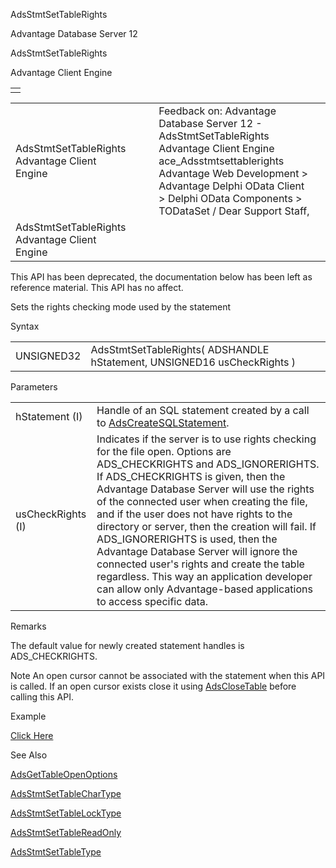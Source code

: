 AdsStmtSetTableRights




Advantage Database Server 12  

AdsStmtSetTableRights

Advantage Client Engine

|  |
| --- |
|  |

|  |  |  |  |  |
| --- | --- | --- | --- | --- |
| AdsStmtSetTableRights  Advantage Client Engine |  |  | Feedback on: Advantage Database Server 12 - AdsStmtSetTableRights Advantage Client Engine ace\_Adsstmtsettablerights Advantage Web Development > Advantage Delphi OData Client > Delphi OData Components > TODataSet / Dear Support Staff, |  |
| AdsStmtSetTableRights  Advantage Client Engine |  |  |  |  |

This API has been deprecated, the documentation below has been left as reference material. This API has no affect.

Sets the rights checking mode used by the statement

Syntax

|  |  |
| --- | --- |
| UNSIGNED32 | AdsStmtSetTableRights( ADSHANDLE hStatement,  UNSIGNED16 usCheckRights ) |

Parameters

|  |  |
| --- | --- |
| hStatement (I) | Handle of an SQL statement created by a call to [AdsCreateSQLStatement](ace_adscreatesqlstatement.htm). |
| usCheckRights (I) | Indicates if the server is to use rights checking for the file open. Options are ADS\_CHECKRIGHTS and ADS\_IGNORERIGHTS. If ADS\_CHECKRIGHTS is given, then the Advantage Database Server will use the rights of the connected user when creating the file, and if the user does not have rights to the directory or server, then the creation will fail. If ADS\_IGNORERIGHTS is used, then the Advantage Database Server will ignore the connected user's rights and create the table regardless. This way an application developer can allow only Advantage-based applications to access specific data. |

Remarks

The default value for newly created statement handles is ADS\_CHECKRIGHTS.

Note An open cursor cannot be associated with the statement when this API is called. If an open cursor exists close it using [AdsCloseTable](ace_adsclosetable.htm) before calling this API.

Example

[Click Here](ace_more_examples.htm#adsstmtsettablerightsexample)

See Also

[AdsGetTableOpenOptions](ace_adsgettableopenoptions.htm)

[AdsStmtSetTableCharType](ace_adsstmtsettablechartype.htm)

[AdsStmtSetTableLockType](ace_adsstmtsettablelocktype.htm)

[AdsStmtSetTableReadOnly](ace_adsstmtsettablereadonly.htm)

[AdsStmtSetTableType](ace_adsstmtsettabletype.htm)